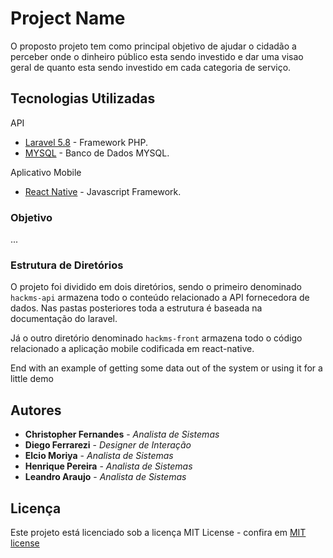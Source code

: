 # Project Name

O proposto projeto tem como principal objetivo de ajudar o cidadão a perceber 
onde o dinheiro público esta sendo investido e dar uma visao geral de quanto 
esta sendo investido em cada categoria de serviço.

## Tecnologias Utilizadas

API
* [Laravel 5.8](https://laravel.com/docs/5.8) - Framework PHP.
* [MYSQL](https://www.mysql.com/) - Banco de Dados MYSQL.

Aplicativo Mobile
* [React Native](https://facebook.github.io/react-native/) - Javascript Framework.

### Objetivo

...


### Estrutura de Diretórios

O projeto foi dividido em dois diretórios, sendo o primeiro denominado ```hackms-api```
armazena todo o conteúdo relacionado a API fornecedora de dados. Nas pastas posteriores
toda a estrutura é baseada na documentação do laravel.

Já o outro diretório denominado ```hackms-front``` armazena todo o código relacionado
a aplicação mobile codificada em react-native.


End with an example of getting some data out of the system or using it for a little demo 

## Autores

* **Christopher Fernandes** - *Analista de Sistemas*
* **Diego Ferrarezi** - *Designer de Interação*
* **Elcio Moriya** - *Analista de Sistemas*
* **Henrique Pereira** - *Analista de Sistemas*
* **Leandro Araujo** - *Analista de Sistemas*

## Licença

Este projeto está licenciado sob a licença MIT License - confira em [MIT license](https://opensource.org/licenses/MIT)
